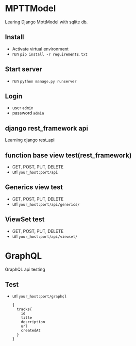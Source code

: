 # MPTTModel
Learing Django MpttModel with sqlite db.

## Install
* Activate virtual environment
* run `pip install -r requirements.txt`

## Start server
* run `python manage.py runserver` 

## Login

* user `admin`
* password `admin`
## django rest_framework api
Learning django rest_api

## function base view test(rest_framework)
* GET, POST, PUT, DELETE
* url `your_host:port/api` 

## Generics view test
* GET, POST, PUT, DELETE
* url `your_host:port/api/generics/`

## ViewSet test
* GET, POST, PUT, DELETE
* url `your_host:port/api/viewset/`

# GraphQL 
 GraphQL api testing 
 
## Test
* url `your_host:port/graphql`

    ```
    {
      tracks{
        id
        title
        description
        url
        createdAt
      }
    }
    ```

 
 
